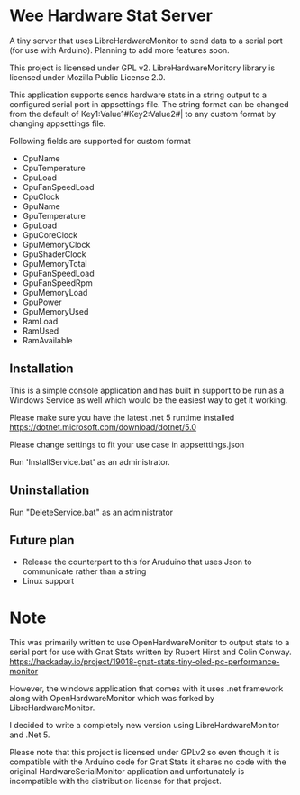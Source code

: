 # Wee Hardware Stat Server

A tiny server that uses LibreHardwareMonitor to send data to a serial port (for use with Arduino). Planning to add more features soon.

This project is licensed under GPL v2.
LibreHardwareMonitory library is licensed under Mozilla Public License 2.0.

This application supports sends hardware stats in a string output to a configured serial port in appsettings file. 
The string format can be changed from the default of Key1:Value1#Key2:Value2#|
to any custom format by changing appsettings file. 

Following fields are supported for custom format
- CpuName
- CpuTemperature
- CpuLoad
- CpuFanSpeedLoad
- CpuClock
- GpuName
- GpuTemperature
- GpuLoad
- GpuCoreClock
- GpuMemoryClock
- GpuShaderClock
- GpuMemoryTotal
- GpuFanSpeedLoad
- GpuFanSpeedRpm
- GpuMemoryLoad
- GpuPower
- GpuMemoryUsed
- RamLoad
- RamUsed
- RamAvailable


## Installation
This is a simple console application and has built in support to be run as a Windows Service as well which would be the easiest way to get it working.

Please make sure you have the latest .net 5 runtime installed https://dotnet.microsoft.com/download/dotnet/5.0

Please change settings to fit your use case in appsetttings.json

Run 'InstallService.bat' as an administrator.


## Uninstallation
Run "DeleteService.bat" as an administrator

## Future plan
- Release the counterpart to this for Aruduino that uses Json to communicate rather than a string
- Linux support 

#  Note
This was primarily written to use OpenHardwareMonitor to output stats to a serial port for use with Gnat Stats written by Rupert Hirst and Colin Conway.
https://hackaday.io/project/19018-gnat-stats-tiny-oled-pc-performance-monitor

However, the windows application that comes with it uses .net framework along with  OpenHardwareMonitor which was forked by LibreHardwareMonitor.

I decided to write a completely new version using LibreHardwareMonitor and .Net 5.

Please note that this project is licensed under GPLv2 so even though it is compatible with the Arduino code for Gnat Stats it shares no code with the original HardwareSerialMonitor application and unfortunately is incompatible with the distribution license for that project.
